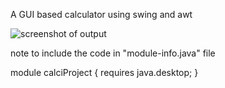 A GUI based calculator using swing and awt

![screenshot of output](Java/Calci_Output_img.png?raw=true "output Screenshot")



note to include the code in "module-info.java" file 

module calciProject {
	requires java.desktop;
}
